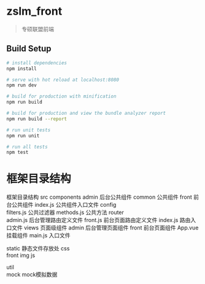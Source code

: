 # zslm_front

> 专硕联盟前端

## Build Setup

``` bash
# install dependencies
npm install

# serve with hot reload at localhost:8080
npm run dev

# build for production with minification
npm run build

# build for production and view the bundle analyzer report
npm run build --report

# run unit tests
npm run unit

# run all tests
npm test
```

# 框架目录结构
框架目录结构
src
    components
        admin       后台公共组件
        common      公共组件
        front       前台公共组件
        index.js    公共组件入口文件
    config      
        filters.js  公共过滤器
        methods.js  公共方法
    router      
        admin.js    后台管理路由定义文件
        front.js    前台页面路由定义文件
        index.js    路由入口文件
    views           页面级组件
        admin       后台管理页面组件
        front       前台页面组件
    App.vue         挂载组件
    main.js         入口文件

static              静态文件存放处
    css           
    front
    img
    js

util             
    mock            mock模拟数据

